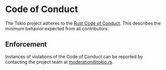 # Code of Conduct

The Tokio project adheres to the [Rust Code of Conduct][code-of-conduct]. This describes the minimum
behavior expected from all contributors.

## Enforcement

Instances of violations of the Code of Conduct can be reported by contacting the project team at
[moderation@tokio.rs](mailto:moderation@tokio.rs).

[code-of-conduct]: https://www.rust-lang.org/policies/code-of-conduct
